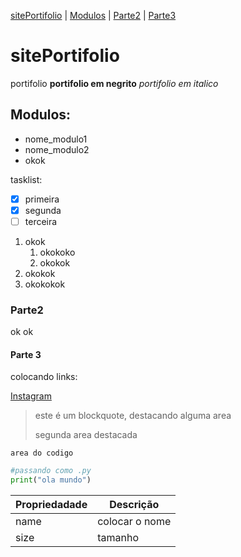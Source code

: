 [sitePortifolio](#siteportifolio) |
[Modulos](#modulos) |
[Parte2](#parte2) |
[Parte3](#parte-3) 



# sitePortifolio
portifolio
**portifolio em negrito**
_portifolio em italico_
## Modulos:
* nome_modulo1
* nome_modulo2
* okok

tasklist:

- [x] primeira
- [x] segunda
- [ ] terceira

1. okok
    1. okokoko
    2. okokok
2. okokok
3. okokokok
### Parte2
ok
ok

#### Parte 3
colocando links:

[Instagram](https://instagram.com)

>este é um blockquote, destacando alguma area
>
>segunda area destacada
```
area do codigo
```

```py
#passando como .py
print("ola mundo") 
```

Propriedadade | Descrição
------------- | ---------
name | colocar o nome
size | tamanho